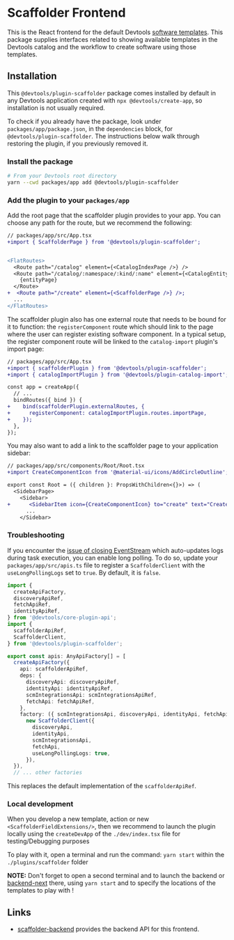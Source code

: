 # Scaffolder Frontend

This is the React frontend for the default Devtools [software templates](https://devtools.khulnasoft.com/docs/features/software-templates/).
This package supplies interfaces related to showing available templates in the
Devtools catalog and the workflow to create software using those templates.

## Installation

This `@devtools/plugin-scaffolder` package comes installed by default in any
Devtools application created with `npx @devtools/create-app`, so installation
is not usually required.

To check if you already have the package, look under
`packages/app/package.json`, in the `dependencies` block, for
`@devtools/plugin-scaffolder`. The instructions below walk through restoring
the plugin, if you previously removed it.

### Install the package

```bash
# From your Devtools root directory
yarn --cwd packages/app add @devtools/plugin-scaffolder
```

### Add the plugin to your `packages/app`

Add the root page that the scaffolder plugin provides to your app. You can
choose any path for the route, but we recommend the following:

```diff
// packages/app/src/App.tsx
+import { ScaffolderPage } from '@devtools/plugin-scaffolder';


<FlatRoutes>
  <Route path="/catalog" element={<CatalogIndexPage />} />
  <Route path="/catalog/:namespace/:kind/:name" element={<CatalogEntityPage />}>
    {entityPage}
  </Route>
+  <Route path="/create" element={<ScaffolderPage />} />;
  ...
</FlatRoutes>
```

The scaffolder plugin also has one external route that needs to be bound for it
to function: the `registerComponent` route which should link to the page where
the user can register existing software component. In a typical setup, the
register component route will be linked to the `catalog-import` plugin's import
page:

```diff
// packages/app/src/App.tsx
+import { scaffolderPlugin } from '@devtools/plugin-scaffolder';
+import { catalogImportPlugin } from '@devtools/plugin-catalog-import';

const app = createApp({
  // ...
  bindRoutes({ bind }) {
+    bind(scaffolderPlugin.externalRoutes, {
+      registerComponent: catalogImportPlugin.routes.importPage,
+    });
  },
});
```

You may also want to add a link to the scaffolder page to your application
sidebar:

```diff
// packages/app/src/components/Root/Root.tsx
+import CreateComponentIcon from '@material-ui/icons/AddCircleOutline';

export const Root = ({ children }: PropsWithChildren<{}>) => (
  <SidebarPage>
    <Sidebar>
+      <SidebarItem icon={CreateComponentIcon} to="create" text="Create..." />;
      ...
    </Sidebar>
```

### Troubleshooting

If you encounter the [issue of closing EventStream](https://github.com/khulnasoft/devtools/issues/5535)
which auto-updates logs during task execution, you can enable long polling. To do so,
update your `packages/app/src/apis.ts` file to register a `ScaffolderClient` with the
`useLongPollingLogs` set to `true`. By default, it is `false`.

```typescript
import {
  createApiFactory,
  discoveryApiRef,
  fetchApiRef,
  identityApiRef,
} from '@devtools/core-plugin-api';
import {
  scaffolderApiRef,
  ScaffolderClient,
} from '@devtools/plugin-scaffolder';

export const apis: AnyApiFactory[] = [
  createApiFactory({
    api: scaffolderApiRef,
    deps: {
      discoveryApi: discoveryApiRef,
      identityApi: identityApiRef,
      scmIntegrationsApi: scmIntegrationsApiRef,
      fetchApi: fetchApiRef,
    },
    factory: ({ scmIntegrationsApi, discoveryApi, identityApi, fetchApi }) =>
      new ScaffolderClient({
        discoveryApi,
        identityApi,
        scmIntegrationsApi,
        fetchApi,
        useLongPollingLogs: true,
      }),
  }),
  // ... other factories
```

This replaces the default implementation of the `scaffolderApiRef`.

### Local development

When you develop a new template, action or new `<ScaffolderFieldExtensions/>`, then we recommend
to launch the plugin locally using the `createDevApp` of the `./dev/index.tsx` file for testing/Debugging purposes

To play with it, open a terminal and run the command: `yarn start` within the `./plugins/scaffolder` folder

**NOTE:** Don't forget to open a second terminal and to launch the backend or [backend-next](../../docs/backend-system/index.md) there, using `yarn start` and to specify the locations of the templates to play with !

## Links

- [scaffolder-backend](https://github.com/khulnasoft/devtools/tree/master/plugins/scaffolder-backend)
  provides the backend API for this frontend.
